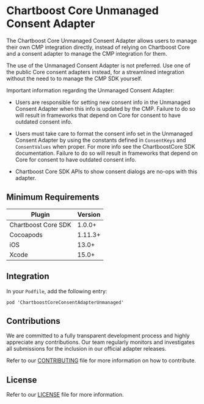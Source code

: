 # Chartboost Core Unmanaged Consent Adapter

The Chartboost Core Unmanaged Consent Adapter allows users to manage their own CMP integration directly, instead of relying
on Chartboost Core and a consent adapter to manage the CMP integration for them.

The use of the Unmanaged Consent Adapter is not preferred. Use one of the public Core consent adapters instead, for a 
streamlined integration without the need to to manage the CMP SDK yourself.

Important information regarding the Unmanaged Consent Adapter:

- Users are responsible for setting new consent info in the Unmanaged Consent Adapter when this info is updated by the CMP.
Failure to do so will result in frameworks that depend on Core for consent to have outdated consent info.

- Users must take care to format the consent info set in the Unmanaged Consent Adapter by using the constants defined in
`ConsentKeys` and `ConsentValues` when proper. For more info see the ChartboostCore SDK documentation.
Failure to do so will result in frameworks that depend on Core for consent to have outdated consent info.

- Chartboost Core SDK APIs to show consent dialogs are no-ops with this adapter.

## Minimum Requirements

| Plugin | Version |
| ------ | ------ |
| Chartboost Core SDK | 1.0.0+ |
| Cocoapods | 1.11.3+ |
| iOS | 13.0+ |
| Xcode | 15.0+ |

## Integration

In your `Podfile`, add the following entry:
```
pod 'ChartboostCoreConsentAdapterUnmanaged'
```

## Contributions

We are committed to a fully transparent development process and highly appreciate any contributions. Our team regularly monitors and investigates all submissions for the inclusion in our official adapter releases.

Refer to our [CONTRIBUTING](CONTRIBUTING.md) file for more information on how to contribute.

## License

Refer to our [LICENSE](LICENSE.md) file for more information.

